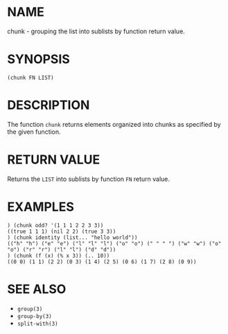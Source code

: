 # NAME
chunk - grouping the list into sublists by function return value.

# SYNOPSIS

    (chunk FN LIST)

# DESCRIPTION
The function `chunk` returns elements organized into chunks as specified by the given function.

# RETURN VALUE
Returns the `LIST` into sublists by function `FN` return value.

# EXAMPLES

    ) (chunk odd? '(1 1 1 2 2 3 3))
    ((true 1 1 1) (nil 2 2) (true 3 3))
    ) (chunk identity (list... "hello world"))
    (("h" "h") ("e" "e") ("l" "l" "l") ("o" "o") (" " " ") ("w" "w") ("o" "o") ("r" "r") ("l" "l") ("d" "d"))
    ) (chunk (f (x) (% x 3)) (.. 10))
    ((0 0) (1 1) (2 2) (0 3) (1 4) (2 5) (0 6) (1 7) (2 8) (0 9))

# SEE ALSO
- `group(3)`
- `group-by(3)`
- `split-with(3)`
